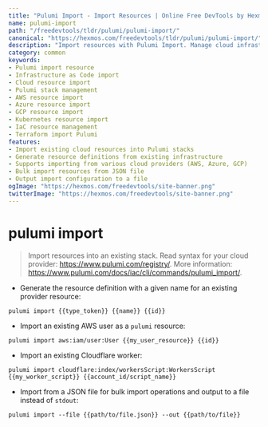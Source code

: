```yaml
---
title: "Pulumi Import - Import Resources | Online Free DevTools by Hexmos"
name: pulumi-import
path: "/freedevtools/tldr/pulumi/pulumi-import/"
canonical: "https://hexmos.com/freedevtools/tldr/pulumi/pulumi-import/"
description: "Import resources with Pulumi Import. Manage cloud infrastructure by importing existing resources into your Pulumi stack with ease. Free online tool, no registration required."
category: common
keywords:
- Pulumi import resource
- Infrastructure as Code import
- Cloud resource import
- Pulumi stack management
- AWS resource import
- Azure resource import
- GCP resource import
- Kubernetes resource import
- IaC resource management
- Terraform import Pulumi
features:
- Import existing cloud resources into Pulumi stacks
- Generate resource definitions from existing infrastructure
- Supports importing from various cloud providers (AWS, Azure, GCP)
- Bulk import resources from JSON file
- Output import configuration to a file
ogImage: "https://hexmos.com/freedevtools/site-banner.png"
twitterImage: "https://hexmos.com/freedevtools/site-banner.png"
---
```


# pulumi import

> Import resources into an existing stack.
> Read syntax for your cloud provider: <https://www.pulumi.com/registry/>.
> More information: <https://www.pulumi.com/docs/iac/cli/commands/pulumi_import/>.

- Generate the resource definition with a given name for an existing provider resource:

`pulumi import {{type_token}} {{name}} {{id}}`

- Import an existing AWS user as a `pulumi` resource:

`pulumi import aws:iam/user:User {{my_user_resource}} {{id}}`

- Import an existing Cloudflare worker:

`pulumi import cloudflare:index/workersScript:WorkersScript {{my_worker_script}} {{account_id/script_name}}`

- Import from a JSON file for bulk import operations and output to a file instead of `stdout`:

`pulumi import --file {{path/to/file.json}} --out {{path/to/file}}`
